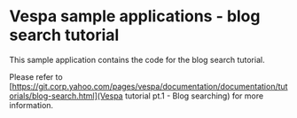 # Vespa sample applications - blog search tutorial

This sample application contains the code for the blog search tutorial.

Please refer to
[https://git.corp.yahoo.com/pages/vespa/documentation/documentation/tutorials/blog-search.html](Vespa tutorial pt.1 - Blog searching)
for more information.


